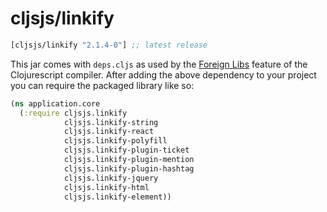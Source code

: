# cljsjs/linkify

[](dependency)
```clojure
[cljsjs/linkify "2.1.4-0"] ;; latest release
```
[](/dependency)

This jar comes with `deps.cljs` as used by the [Foreign Libs][flibs] feature
of the Clojurescript compiler. After adding the above dependency to your project
you can require the packaged library like so:

```clojure
(ns application.core
  (:require cljsjs.linkify
            cljsjs.linkify-string
            cljsjs.linkify-react
            cljsjs.linkify-polyfill
            cljsjs.linkify-plugin-ticket
            cljsjs.linkify-plugin-mention
            cljsjs.linkify-plugin-hashtag
            cljsjs.linkify-jquery
            cljsjs.linkify-html
            cljsjs.linkify-element))
```

[flibs]: https://github.com/clojure/clojurescript/wiki/Packaging-Foreign-Dependencies
